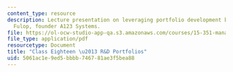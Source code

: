 ```yaml
---
content_type: resource
description: Lecture presentation on leveraging portfolio development by visitor Ric
  Fulop, founder A123 Systems.
file: https://ol-ocw-studio-app-qa.s3.amazonaws.com/courses/15-351-managing-innovation-and-entrepreneurship-spring-2008/5061ac1e9ed5bbbb746781ae3f5bea88_18_lec.pdf
file_type: application/pdf
resourcetype: Document
title: "Class Eighteen \u2013 R&D Portfolios"
uid: 5061ac1e-9ed5-bbbb-7467-81ae3f5bea88
---
```

